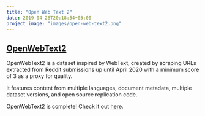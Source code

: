 ```yaml
---
title: "Open Web Text 2"
date: 2019-04-26T20:18:54+03:00
project_image: "images/open-web-text2.png"
---
```


## [OpenWebText2](projects/open-web-text2/)

OpenWebText2 is a dataset inspired by WebText, created by scraping URLs extracted from Reddit submissions up until April 2020 with a minimum score of 3 as a proxy for quality. 

It features content from multiple languages, document metadata, multiple dataset versions, and open source replication code.

OpenWebText2 is complete! Check it out [here](projects/open-web-text2/).